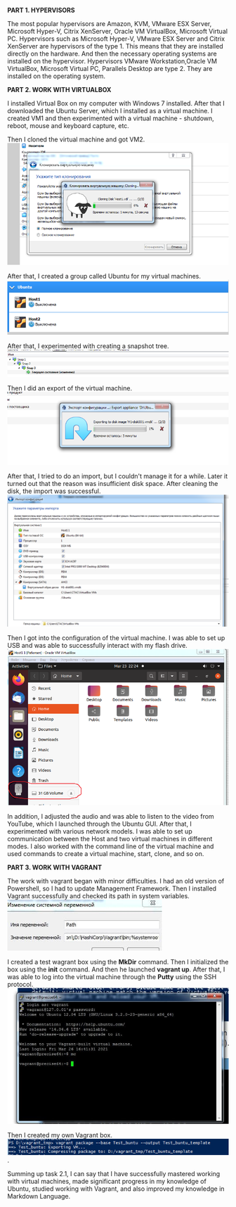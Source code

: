 **PART 1. HYPERVISORS**

The most popular hypervisors are Amazon, KVM, VMware ESX Server, Microsoft Hyper-V, Citrix XenServer, Oracle VM VirtualBox, Microsoft Virtual PC. Hypervisors such as
Microsoft Hyper-V, VMware ESX Server and Citrix XenServer are hypervisors of the type 1. This means that they are installed directly on the hardware. And then the necessary
operating systems are installed on the hypervisor. Hypervisors VMware Workstation,Oracle VM VirtualBox, Microsoft Virtual PC, Parallels Desktop are type 2. They are installed
on the operating system.

**PART 2. WORK WITH VIRTUALBOX**

I installed Virtual Box on my computer with Windows 7 installed. After that I downloaded the Ubuntu Server, which I installed as a virtual machine. I created VM1 and then
experimented with a virtual machine - shutdown, reboot, mouse and keyboard capture, etc.

Then I cloned the virtual machine and got VM2. <img src="https://github.com/berkutov-stas/DevOps_online_Kiev_2021Q1/blob/main/m2/task2.2/VM%20Clone.png">

After that, I created a group called Ubuntu for my virtual machines. <img src="https://github.com/berkutov-stas/DevOps_online_Kiev_2021Q1/blob/main/m2/task2.2/VM%20Group.png">

After that, I experimented with creating a snapshot tree. <img src="https://github.com/berkutov-stas/DevOps_online_Kiev_2021Q1/blob/main/m2/task2.2/snaps.png">

Then I did an export of the virtual machine. <img src="https://github.com/berkutov-stas/DevOps_online_Kiev_2021Q1/blob/main/m2/task2.2/VM%20Export.png">

After that, I tried to do an import, but I couldn't manage it for a while. Later it turned out that the reason was insufficient disk space. After cleaning the disk, the import was successful. <img src="https://github.com/berkutov-stas/DevOps_online_Kiev_2021Q1/blob/main/m2/task2.2/VM%20Import.png">

Then I got into the configuration of the virtual machine. I was able to set up USB and was able to successfully interact with my flash drive. <img src="https://github.com/berkutov-stas/DevOps_online_Kiev_2021Q1/blob/main/m2/task2.2/USB%20VM%20working.png">

In addition, I adjusted the audio and was able to listen to the video from YouTube, which I launched through the Ubuntu GUI. After that, I experimented with various network models. I was able to set up communication between the Host and two virtual machines in different modes. I also worked with the command line of the virtual machine and used commands to create a virtual machine, start, clone, and so on.

**PART 3. WORK WITH VAGRANT**

The work with vagrant began with minor difficulties. I had an old version of Powershell, so I had to update Management Framework. Then I installed Vagrant successfully and checked its path in system variables. <img src="https://github.com/berkutov-stas/DevOps_online_Kiev_2021Q1/blob/main/m2/task2.2/Vagrant%20Path.jpg">

I created a test wagrant box using the **MkDir** command. Then I initialized the box using the **init** command. And then he launched **vagrant up**. After that, I was able to log into the virtual machine through the **Putty** using the SSH protocol. <img src="https://github.com/berkutov-stas/DevOps_online_Kiev_2021Q1/blob/main/m2/task2.2/Vagrant_Putty.jpg">

Then I created my own Vagrant box. <img src="https://github.com/berkutov-stas/DevOps_online_Kiev_2021Q1/blob/main/m2/task2.2/Vagrant%20Box%20Create1.png">. 

Summing up task 2.1, I can say that I have successfully mastered working with virtual machines, made significant progress in my knowledge of Ubuntu, studied working with Vagrant, and also improved my knowledge in Markdown Language.
